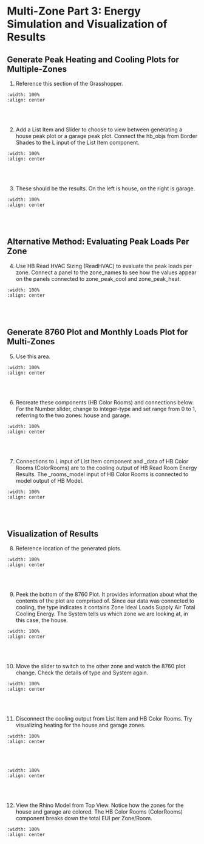 # Multi-Zone Part 3: Energy Simulation and Visualization of Results
## Generate Peak Heating and Cooling Plots for Multiple-Zones 
1. Reference this section of the Grasshopper.
```{image} ../_static/multizone/multizone4_1.1.png
:width: 100%
:align: center
```
<br/><br/>

2. Add a List Item and Slider to choose to view between generating a house peak plot or a garage peak plot. Connect the hb_objs from Border Shades to the L input of the List Item component.
```{image} ../_static/multizone/multizone4_2.png
:width: 100%
:align: center
```
<br/><br/>

3. These should be the results. On the left is house, on the right is garage. 
```{image} ../_static/multizone/multizone4_3.png
:width: 100%
:align: center
```
<br/><br/>

## Alternative Method: Evaluating Peak Loads Per Zone
4. Use HB Read HVAC Sizing (ReadHVAC) to evaluate the peak loads per zone. Connect a panel to the zone_names to see how the values appear on the panels connected to zone_peak_cool and zone_peak_heat.
```{image} ../_static/multizone/multizone4_4.png
:width: 100%
:align: center
```
<br/><br/>

## Generate 8760 Plot and Monthly Loads Plot for Multi-Zones
5. Use this area.
```{image} ../_static/multizone/multizone4_5.1.png
:width: 100%
:align: center
```
<br/><br/>

6. Recreate these components (HB Color Rooms) and connections below. For the Number slider, change to integer-type and set range from 0 to 1, referring to the two zones: house and garage.
```{image} ../_static/multizone/multizone4_6.png
:width: 100%
:align: center
```
<br/><br/>

7. Connections to L input of List Item component and _data of HB Color Rooms (ColorRooms) are to the cooling output of HB Read Room Energy Results. The _rooms_model input of HB Color Rooms is connected to model output of HB Model.
```{image} ../_static/multizone/multizone4_5.png
:width: 100%
:align: center
```
<br/><br/>

## Visualization of Results
8. Reference location of the generated plots.
```{image} ../_static/multizone/multizone4_7.png
:width: 100%
:align: center
```
<br/><br/>

9. Peek the bottom of the 8760 Plot. It provides information about what the contents of the plot are comprised of. Since our data was connected to cooling, the type indicates it contains Zone Ideal Loads Supply Air Total Cooling Energy. The System tells us which zone we are looking at, in this case, the house.
```{image} ../_static/multizone/multizone4_8.png
:width: 100%
:align: center
```
<br/><br/>

10. Move the slider to switch to the other zone and watch the 8760 plot change. Check the details of type and System again.
```{image} ../_static/multizone/multizone4_9.png
:width: 100%
:align: center
```
<br/><br/>

11. Disconnect the cooling output from List Item and HB Color Rooms. Try visualizing heating for the house and garage zones. 
```{image} ../_static/multizone/multizone4_12.png
:width: 100%
:align: center
```
<br/><br/>

```{image} ../_static/multizone/multizone4_11.png
:width: 100%
:align: center
```
<br/><br/>

12. View the Rhino Model from Top View. Notice how the zones for the house and garage are colored. The HB Color Rooms (ColorRooms) component breaks down the total EUI per Zone/Room. 
```{image} ../_static/multizone/multizone4_10.png
:width: 100%
:align: center
```
<br/><br/>

